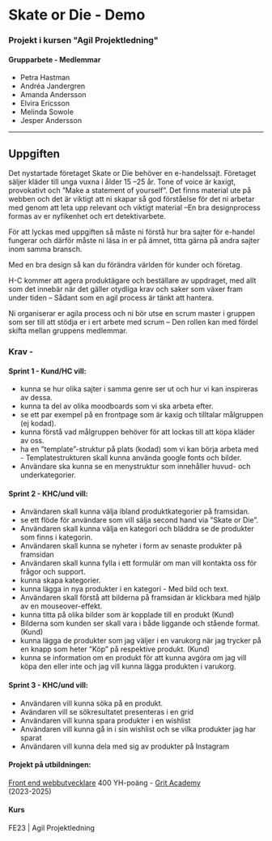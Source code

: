 # Skate or Die - Demo 
### Projekt i kursen "Agil Projektledning"

#### Grupparbete - Medlemmar
- Petra Hastman
- Andréa Jandergren
- Amanda Andersson
- Elvira Ericsson
- Melinda Sowole
- Jesper Andersson

---

## Uppgiften
Det nystartade företaget Skate or Die behöver en e-handelssajt. Företaget säljer kläder till unga vuxna i ålder 15 –25 år. Tone of voice är kaxigt, provokativt och ”Make a statement of yourself”.
Det finns material ute på webben och det är viktigt att ni skapar så god förståelse för det ni arbetar med genom att leta upp relevant och viktigt material –En bra designprocess formas av er nyfikenhet och ert detektivarbete.

För att lyckas med uppgiften så måste ni förstå hur bra sajter för e-handel fungerar och därför måste ni läsa in er på ämnet, titta gärna på andra sajter inom samma bransch.

Med en bra design så kan du förändra världen för kunder och företag. 

H-C kommer att agera produktägare och beställare av uppdraget, med allt som det innebär när det gäller otydliga krav och saker som växer fram under tiden – Sådant som en agil process är tänkt att hantera.

Ni organiserar er agila process och ni bör utse en scrum master i gruppen som ser till att stödja er i ert arbete med scrum – Den rollen kan med fördel skifta mellan gruppens medlemmar.

### Krav - 
#### Sprint 1 - Kund/HC vill:
* kunna se hur olika sajter i samma genre ser ut och hur vi kan inspireras av dessa.
* kunna ta del av olika moodboards som vi ska arbeta efter.
* se ett par exempel på en frontpage som är kaxig och tilltalar målgruppen (ej kodad).
* kunna förstå vad målgruppen behöver för att lockas till att köpa kläder av oss.
* ha en ”template”-struktur på plats (kodad) som vi kan börja arbeta med - Templatestrukturen skall kunna använda google fonts och bilder.
* Användare ska kunna se en menystruktur som innehåller huvud- och underkategorier.

#### Sprint 2 - KHC/und vill:
* Användaren skall kunna välja ibland produktkategorier på framsidan.
* se ett flöde för användare som vill sälja second hand via ”Skate or Die”.
* Användaren skall kunna välja en kategori och bläddra se de produkter som finns i kategorin.
* Användaren skall kunna se nyheter i form av senaste produkter på framsidan
* Användaren skall kunna fylla i ett formulär om man vill kontakta oss för frågor och support.
* kunna skapa kategorier.
* kunna lägga in nya produkter i en kategori - Med bild och text.
* Användaren skall förstå att bilderna på framsidan är klickbara med hjälp av en mouseover-effekt.
* kunna titta på olika bilder som är kopplade till en produkt (Kund)
* Bilderna som kunden ser skall vara i både liggande och stående format. (Kund)
* kunna lägga de produkter som jag väljer i en varukorg när jag trycker på en knapp som heter ”Köp” på respektive produkt. (Kund)
* kunna se information om en produkt för att kunna avgöra om jag vill köpa den eller inte och jag vill kunna lägga produkten i varukorg.

#### Sprint 3 - KHC/und vill:
* Användaren vill kunna söka på en produkt.
* Avändaren vill se sökresultatet presenteras i en grid
* Användaren vill kunna spara produkter i en wishlist
* Användaren vill kunna gå in i sin wishlist och se vilka produkter jag har sparat
* Användaren vill kunna dela med sig av produkter på Instagram


#### Projekt på utbildningen:
[Front end webbutvecklare](https://gritacademy.se/front-end-webbutvecklare/) 400 YH-poäng - [Grit Academy](https://gritacademy.se/)  
(2023-2025)

#### Kurs
FE23 | Agil Projektledning
